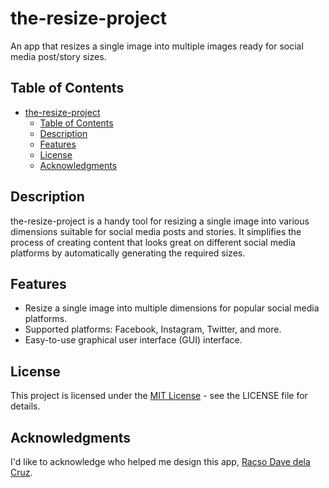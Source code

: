 # the-resize-project

An app that resizes a single image into multiple images ready for social media post/story sizes.

## Table of Contents
- [the-resize-project](#the-resize-project)
  - [Table of Contents](#table-of-contents)
  - [Description](#description)
  - [Features](#features)
  - [License](#license)
  - [Acknowledgments](#acknowledgments)

## Description

the-resize-project  is a handy tool for resizing a single image into various dimensions suitable for social media posts and stories. It simplifies the process of creating content that looks great on different social media platforms by automatically generating the required sizes.

## Features

- Resize a single image into multiple dimensions for popular social media platforms.
- Supported platforms: Facebook, Instagram, Twitter, and more.
- Easy-to-use graphical user interface (GUI) interface.

## License

This project is licensed under the [MIT License](LICENSE) - see the LICENSE file for details.

## Acknowledgments

I'd like to acknowledge who helped me design this app, [Racso Dave dela Cruz](https://www.linkedin.com/in/racsodave/).
